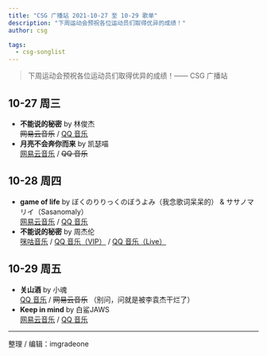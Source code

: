 ```yaml
---
title: "CSG 广播站 2021-10-27 至 10-29 歌单"
description: "下周运动会预祝各位运动员们取得优异的成绩！"
author: csg

tags:
  - csg-songlist
---
```


> 下周运动会预祝各位运动员们取得优异的成绩！—— CSG 广播站

## 10-27 周三

- **不能说的秘密** by 林俊杰  
  ~~网易云音乐~~ / [QQ 音乐](https://y.qq.com/n/ryqq/songDetail/0013CxwQ4DRfLX)
- **月亮不会奔你而来** by 凯瑟喵  
  [网易云音乐](https://music.163.com/song?id=1467971543) / ~~QQ 音乐~~

## 10-28 周四

- **game of life** by ぼくのりりっくのぼうよみ（我念歌词呆呆的） & ササノマリイ（Sasanomaly）  
  [网易云音乐](https://music.163.com/song?id=484249508) / [QQ 音乐](https://y.qq.com/n/ryqq/songDetail/0012n3uB4fWboq)
- **不能说的秘密** by 周杰伦  
  [咪咕音乐](https://music.migu.cn/v3/music/song/60054701988) / [QQ 音乐（VIP）](https://y.qq.com/n/ryqq/songDetail/002MXZNu1GToOk) / [QQ 音乐（Live）](https://y.qq.com/n/ryqq/songDetail/001gBSAD02MXpA)

## 10-29 周五

- **关山酒** by 小魂  
  [QQ 音乐](https://y.qq.com/n/ryqq/songDetail/0011wSTz0KFWlE) / ~~网易云音乐~~ （别问，问就是被李袁杰干烂了）
- **Keep in mind** by 白鲨JAWS  
  [网易云音乐](https://music.163.com/song?id=1480394351) / [QQ 音乐](https://y.qq.com/n/ryqq/songDetail/000X5NTr1917lG)

---

整理 / 编辑：imgradeone
